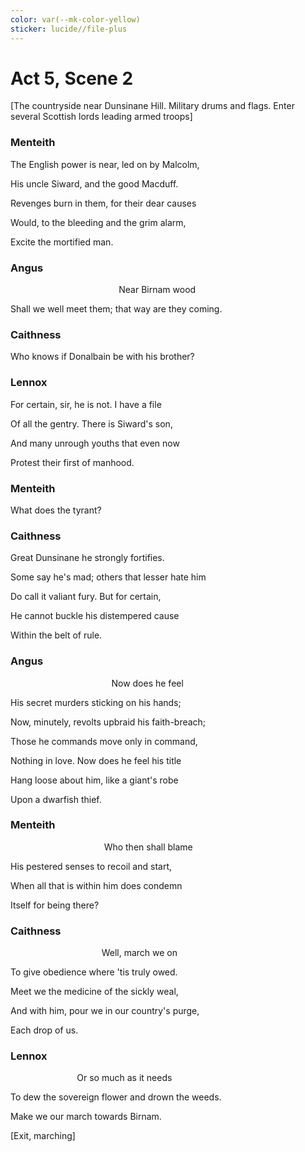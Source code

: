 ```yaml
---
color: var(--mk-color-yellow)
sticker: lucide//file-plus
---
```

# Act 5, Scene 2

[The countryside near Dunsinane Hill. Military drums and flags. Enter several Scottish lords leading armed troops]

### Menteith

The English power is near, led on by Malcolm,

His uncle Siward, and the good Macduff.

Revenges burn in them, for their dear causes

Would, to the bleeding and the grim alarm,

Excite the mortified man.

### Angus

                                            Near Birnam wood

Shall we well meet them; that way are they coming.

### Caithness

Who knows if Donalbain be with his brother?

### Lennox

For certain, sir, he is not. I have a file

Of all the gentry. There is Siward's son,

And many unrough youths that even now

Protest their first of manhood.

### Menteith

What does the tyrant?

### Caithness

Great Dunsinane he strongly fortifies.

Some say he's mad; others that lesser hate him

Do call it valiant fury. But for certain,

He cannot buckle his distempered cause

Within the belt of rule.

### Angus

                                         Now does he feel

His secret murders sticking on his hands;

Now, minutely, revolts upbraid his faith-breach;

Those he commands move only in command,

Nothing in love. Now does he feel his title

Hang loose about him, like a giant's robe

Upon a dwarfish thief.

### Menteith

                                      Who then shall blame

His pestered senses to recoil and start,

When all that is within him does condemn

Itself for being there?

### Caithness

                                     Well, march we on

To give obedience where 'tis truly owed.

Meet we the medicine of the sickly weal,

And with him, pour we in our country's purge,

Each drop of us.

### Lennox

                           Or so much as it needs

To dew the sovereign flower and drown the weeds.

Make we our march towards Birnam.

[Exit, marching]